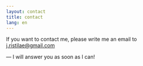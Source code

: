```yaml
---
layout: contact
title: contact
lang: en
---
```



If you want to contact me, please write me an email to  
<j.ristilae@gmail.com>

&mdash; I will answer you as soon as I can!



<br/>




